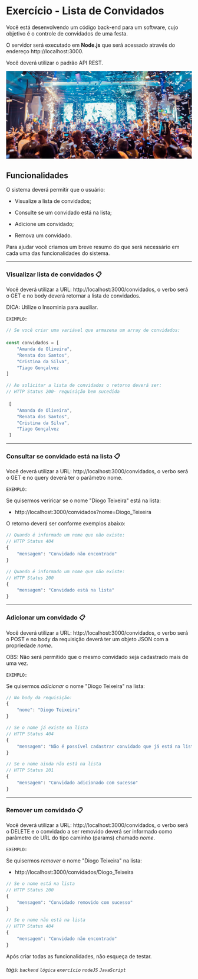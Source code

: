 
# Exercício - Lista de Convidados

Você está desenvolvendo um código back-end para um software, cujo objetivo é o controle de convidados de uma festa.

O servidor será executado em **Node.js** que será acessado através do endereço http://localhost:3000.

Você deverá utilizar o padrão API REST.

![](./pexels-edoardo-tommasini-3249760.jpg)

## Funcionalidades
O sistema deverá permitir que o usuário:

* Visualize a lista de convidados;

* Consulte se um convidado está na lista;

* Adicione um convidado;

* Remova um convidado.


Para ajudar você criamos um breve resumo do que será necessário em cada uma das funcionalidades do sistema.

______________________


### **Visualizar lista de convidados**  📋

Você deverá utilizar a URL: http://localhost:3000/convidados, o verbo será o GET e no body deverá retornar a lista de convidados.


DICA: Utilize o Insominia para auxiliar.

`EXEMPLO:`

```javascript
// Se você criar uma variável que armazena um array de convidados:

const convidados = [
    "Amanda de Oliveira",
    "Renata dos Santos",
    "Cristina da Silva",
    "Tiago Gonçalvez
]
```

```javascript
// Ao solicitar a lista de convidados o retorno deverá ser:
// HTTP Status 200- requisição bem sucedida

 [
    "Amanda de Oliveira",
    "Renata dos Santos",
    "Cristina da Silva",
    "Tiago Gonçalvez
 ]
```

_______________

### **Consultar se convidado está na lista**  📋

Você deverá utilizar a URL: http://localhost:3000/convidados, o verbo será o GET e no query deverá ter o parâmetro nome. 

`EXEMPLO:`

Se quisermos veriricar se o nome "Diogo Teixeira" está na lista:

* http://localhost:3000/convidados?nome=Diogo_Teixeira

O retorno deverá ser conforme exemplos abaixo:

```javascript
// Quando é informado um nome que não existe:
// HTTP Status 404
{
    "mensagem": "Convidado não encontrado"
}
```
```javascript
// Quando é informado um nome que não existe:
// HTTP Status 200
{
    "mensagem": "Convidado está na lista"
}
```
___________

### **Adicionar um convidado**  📋

Você deverá utilizar a URL: http://localhost:3000/convidados, o verbo será o POST e no body da requisição deverá ter um objeto JSON com a propriedade *nome*.

OBS: Não será permitido que o mesmo convidado seja cadastrado mais de uma vez.

`EXEMPLO:`

Se quisermos *adicionar* o nome "Diogo Teixeira" na lista:

```javascript
// No body da requisição:
{
    "nome": "Diogo Teixeira"
}
```
```javascript
// Se o nome já existe na lista
// HTTP Status 404
{
    "mensagem": "Não é possível cadastrar convidado que já está na lista"
}
```
```javascript
// Se o nome ainda não está na lista
// HTTP Status 201
{
    "mensagem": "Convidado adicionado com sucesso"
}
```
______

### **Remover um convidado**  📋

Você deverá utilizar a URL: http://localhost:3000/convidados, o verbo será o DELETE e o convidado a ser removido deverá ser informado como parâmetro de URL do tipo caminho (params) chamado *nome*.

`EXEMPLO:`

Se quisermos *remover* o nome "Diogo Teixeira" na lista:


* http://localhost:3000/convidados/Diogo_Teixeira

```javascript
// Se o nome está na lista
// HTTP Status 200
{
    "mensagem": "Convidado removido com sucesso"
}
```
```javascript
// Se o nome não está na lista
// HTTP Status 404
{
    "mensagem": "Convidado não encontrado"
}
```

Após criar todas as funcionalidades, não esqueça de testar. 


###### tags: `backend` `lógica` `exercício` `nodeJS` `JavaScript`